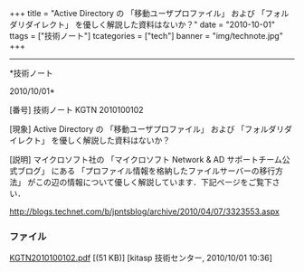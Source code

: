 ﻿+++
title = "Active Directory の 「移動ユーザプロファイル」 および 「フォルダリダイレクト」 を優しく解説した資料はないか？"
date = "2010-10-01"
ttags = ["技術ノート"]
tcategories = ["tech"]
banner = "img/technote.jpg"
+++

-----------------------------------------------------------------------------------------------------------------------------

*技術ノート

2010/10/01*


[番号]
技術ノート KGTN 2010100102

[現象]
Active Directory の 「移動ユーザプロファイル」 および
「フォルダリダイレクト」 を優しく解説した資料はないか？

[説明]
マイクロソフト社の 「マイクロソフト Network & AD
サポートチーム公式ブログ」 にある
「プロファイル情報を格納したファイルサーバーの移行方法」
がこの辺の情報について優しく解説しています．下記ページをご覧下さい．

<http://blogs.technet.com/b/jpntsblog/archive/2010/04/07/3323553.aspx>


### ファイル

 
 


[KGTN2010100102.pdf](http://techreport.kitasp.net/attachments/download/345/KGTN2010100102.pdf)
 [(51 KB)] [kitasp 技術センター, 2010/10/01
10:36]


 


 


